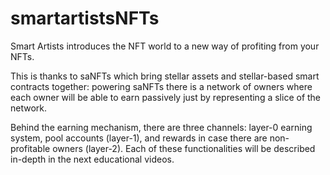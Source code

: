 # smartartistsNFTs



Smart Artists introduces the NFT world to a new way of profiting from your NFTs.

This is thanks to saNFTs which bring stellar assets and stellar-based smart contracts together: powering saNFTs there is a network of owners where each owner will be able to earn passively just by representing a slice of the network.

Behind the earning mechanism, there are three channels: layer-0 earning system, pool accounts (layer-1), and rewards in case there are non-profitable owners (layer-2). Each of these functionalities will be described in-depth in the next educational videos.
